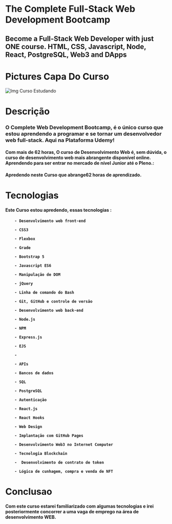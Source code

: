 # The Complete Full-Stack Web Development Bootcamp

<h2>Become a Full-Stack Web Developer with just ONE course. HTML, CSS, Javascript, Node, React, PostgreSQL, Web3 and DApps</h2>


# Pictures Capa Do Curso

<img src=" URl_IMg" alt="Img Curso Estudando">

# Descrição

<h3>O Complete Web Development Bootcamp, é o único curso que estou aprendendo a programar e se tornar um desenvolvedor web full-stack. Aqui na Plataforma Udemy!</h3>

<h4>Com mais de 62 horas, O curso de Desenvolvimento Web é, sem dúvida, o curso de desenvolvimento web mais abrangente disponível online. Aprendendo para ser entrar no mercado de nível Junior até o Pleno.:</h4>


<h4>Apredendo neste Curso que abrange<b>62 horas</b> de aprendizado.</h4>


# Tecnologias 

<h4>Este Curso estou apredendo, essas tecnologias : <h4>


        - Desenvolvimento web front-end
        
        - CSS3

        - Flexbox

        - Grade

        - Bootstrap 5

        - Javascript ES6

        - Manipulação de DOM

        - jQuery

        - Linha de comando do Bash

        - Git, GitHub e controle de versão

        - Desenvolvimento web back-end

        - Node.js

        - NPM

        - Express.js

        - EJS

        - 

        - APIs

        - Bancos de dados

        - SQL

        - PostgreSQL

        - Autenticação

        - React.js

        - React Hooks

        - Web Design

        - Implantação com GitHub Pages

        - Desenvolvimento Web3 no Internet Computer

        - Tecnologia Blockchain

        -  Desenvolvimento de contrato de token

        - Lógica de cunhagem, compra e venda de NFT




# Conclusao 

<h4>Com este curso estarei familiarizado com algumas tecnologias e irei posteriormente concorrer a uma vaga de emprego na área de desenvolvimento WEB.</h4>

